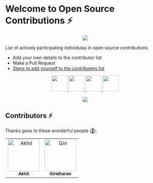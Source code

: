 # Welcome to Open Source Contributions ⚡


<p align="center">
    <a href="https://www.youtube.com/watch?v=v2X51AVgl3o">
        <img  src="https://res.cloudinary.com/dr8csfvlj/image/upload/v1702916417/git-2_qlcgut.png"/>
    </a>
</p>

<p>List of actively participating individulas in open source contributions</p>

- Add your own details to the contributor list
- Make a Pull Request
- [Steps to add yourself to the contributers list](https://github.com/ALANAK777/Welcome-to-Open-Source-Contribution/blob/main/Contribute.md)

<p align="center">
    <a href="https://twitter.com/akhil_r777">
        <img height="50" src="https://cdn-icons-png.flaticon.com/512/4096/4096132.png"/>
    </a>
    <a href="https://www.linkedin.com/in/akhil-r777/">
        <img height="50" src="https://user-images.githubusercontent.com/46517096/166973395-19676cd8-f8ec-4abf-83ff-da8243505b82.png"/>
    </a>
    <a href="https://youtube.com/@notsatisfy-777?si=eKpJPCliUGZxqOwz">
        <img height="50"  src="https://res.cloudinary.com/dr8csfvlj/image/upload/v1702919669/ytx_vkpqjc.png"/>
    </a>
    <a href="https://www.instagram.com/alan_unique_15/">
        <img height="50" src="https://user-images.githubusercontent.com/46517096/166974368-9798f39f-1f46-499c-b14e-81f0a3f83a06.png"/>
    </a>
</p>
  
<p align="center">
  <img src= "https://media.giphy.com/media/3xz2Bw12fe9iyG06v6/giphy.gif">
</p>

## Contributors ⚡

Thanks goes to these wonderful people ([:hugs:](https://allcontributors.org/docs/en/emoji-key)):


<table>
    <tbody>
        <tr>
            <td align="center">
                <a href="https://github.com/ALANAK777">
                    <img src="https://res.cloudinary.com/dr8csfvlj/image/upload/v1702917986/my_pic_2_gsqots.jpg" width="100px;" alt="Akhil"/>
                    <br />
                    <sub><b>Akhil</b></sub>
                </a> 
            </td>
            <td align="center">
                <a href="https://github.com/Giridharan002">
                    <img src="https://avatars.githubusercontent.com/u/123318221?v=4" width="100px;" alt="Giri"/>
                    <br />
                    <sub><b>Giridharan</b></sub>
                </a> 
            </td>
        </tr>
    </tbody>
</table>
